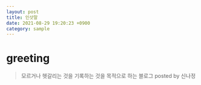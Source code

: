 ```yaml
---
layout: post
title: 인삿말
date: 2021-08-29 19:20:23 +0900
category: sample
---
```

# greeting
> 모르거나 헷갈리는 것을 기록하는 것을 목적으로 하는 블로그
posted by 신나정
